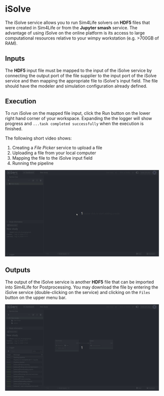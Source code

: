 # iSolve

The iSolve service allows you to run Sim4Life solvers on **HDF5** files that were created in Sim4Life or from the **Jupyter smash** service. The advantage of using iSolve on the online platform is its access to large computational resources relative to your wimpy workstation (e.g. >700GB of RAM). 

## Inputs
The **HDF5** input file must be mapped to the input of the iSolve service by connecting the output port of the file supplier to the input port of the iSolve service and then mapping the appropriate file to iSolve's input field. The file should have the modeler and simulation configuration already defined. 

## Execution
To run iSolve on the mapped file input, click the Run button on the lower right hand corner of your workspace. Expanding the the logger will show progress and ```...task completed successfully``` when the execution is finished. 

The following short video shows:
1. Creating a *File Picker* service to upload a file
2. Uploading a file from your local computer
3. Mapping the file to the iSolve input field
4. Running the pipeline

![isolvein](../../_media/isolveinput.gif)

## Outputs
The output of the iSolve service is another **HDF5** file that can be imported into Sim4Life for Postprocessing. You may download the file by entering the iSolve service (double-clicking on the service) and clicking on the ```Files``` button on the upper menu bar. 

![isolveout](../../_media/isolveoutput.gif)